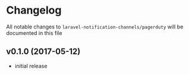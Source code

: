 # Changelog

All notable changes to `laravel-notification-channels/pagerduty` will be documented in this file

## v0.1.0 (2017-05-12)

* initial release
